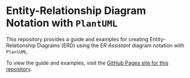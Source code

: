 # Entity-Relationship Diagram Notation with `PlantUML`

This repository provides a guide and examples for creating Entity-Relationship Diagrams (ERD) using the *ER Assistant* diagram notation with `PlantUML`.

To view the guide and examples, visit the [GitHub Pages site for this repository](https://jassielof.github.io/ERAssistantPlantUML/).
